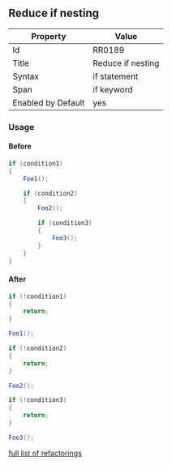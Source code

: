 ## Reduce if nesting

Property | Value
--- | --- 
Id | RR0189
Title | Reduce if nesting
Syntax | if statement
Span | if keyword
Enabled by Default | yes

### Usage

#### Before

```csharp
if (condition1)
{
    Foo1();

    if (condition2)
    {
        Foo2();

        if (condition3)
        {
            Foo3();
        }
    }
}
```

#### After

```csharp
if (!condition1)
{
    return;
}

Foo1();

if (!condition2)
{
    return;
}

Foo2();

if (!condition3)
{
    return;
}

Foo3();
```

[full list of refactorings](Refactorings.md)
